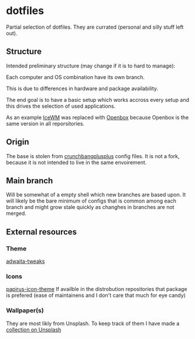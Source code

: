 # dotfiles
Partial selection of dotfiles. They are currated (personal and silly stuff left out).

## Structure
Intended preliminary structure (may change if it is to hard to manage):

Each computer and OS combination have its own branch.

This is due to differences in hardware and package availability. 

The end goal is to have a basic setup which works accross every setup and this drives the selection of used applications.

As an example [IceWM](https://ice-wm.org/) was replaced with [Openbox](http://openbox.org/wiki/Main_Page) because Openbox is the same version in all reporsitories.


## Origin
The base is stolen from [crunchbangplusplus](https://github.com/CBPP/cbpp-configs) config files. It is not a fork, because it is not intended to live in the same envoirement.

## Main branch
Will be somewhat of a empty shell which new branches are based upon. It will likely be the bare minimum of configs that is common among each branch and might grow stale quickly as changhes in branches are not merged. 

## External resources

### Theme
[adwaita-tweaks](https://github.com/Jazqa/adwaita-tweaks)

### Icons
[papirus-icon-theme](https://github.com/PapirusDevelopmentTeam/papirus-icon-theme)
If availble in the distrobution repositories that package is prefered (ease of maintainens and I don't care that much for eye candy)

### Wallpaper(s)
They are most likly from Unsplash. To keep track of them I have made a [collection on Unsplash](https://unsplash.com/collections/42048583/wallpapers)

